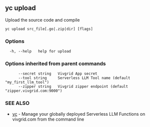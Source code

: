 ## yc upload

Upload the source code and compile

```
yc upload src_file[.go|.zip|dir] [flags]
```

### Options

```
  -h, --help   help for upload
```

### Options inherited from parent commands

```
      --secret string   Vivgrid App secret
      --tool string     Serverless LLM Tool name (default "my_first_llm_tool")
      --zipper string   Vivgrid zipper endpoint (default "zipper.vivgrid.com:9000")
```

### SEE ALSO

* [yc](yc.md)	 - Manage your globally deployed Serverless LLM Functions on vivgrid.com from the command line

